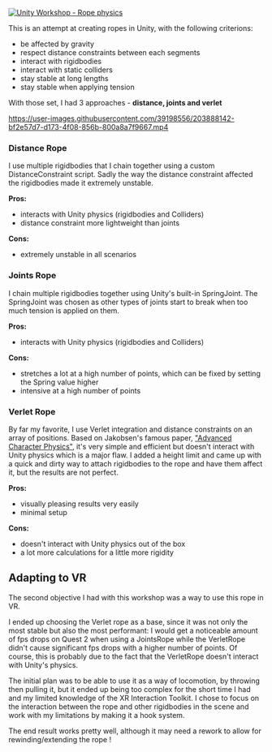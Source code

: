 [![Unity Workshop - Rope physics](https://img.youtube.com/vi/c_3EkMhrjLM/hqdefault.jpg)](https://youtu.be/c_3EkMhrjLM)

This is an attempt at creating ropes in Unity, with the following criterions:
- be affected by gravity
- respect distance constraints between each segments
- interact with rigidbodies
- interact with static colliders
- stay stable at long lengths 
- stay stable when applying tension

With those set, I had 3 approaches - **distance, joints and verlet**

https://user-images.githubusercontent.com/39198556/203888142-bf2e57d7-d173-4f08-856b-800a8a7f9667.mp4

### Distance Rope
I use multiple rigidbodies that I chain together using a custom DistanceConstraint script.
Sadly the way the distance constraint affected the rigidbodies made it extremely unstable.

**Pros:**
- interacts with Unity physics (rigidbodies and Colliders)
- distance constraint more lightweight than joints

**Cons:**
- extremely unstable in all scenarios

### Joints Rope
I chain multiple rigidbodies together using Unity's built-in SpringJoint.
The SpringJoint was chosen as other types of joints start to break when too much tension is applied on them.

**Pros:**
- interacts with Unity physics (rigidbodies and Colliders)

**Cons:**
- stretches a lot at a high number of points, which can be fixed by setting the Spring value higher
- intensive at a high number of points

### Verlet Rope
By far my favorite, I use Verlet integration and distance constraints on an array of positions.
Based on Jakobsen's famous paper, ["Advanced Character Physics"](http://www.cs.cmu.edu/afs/cs/academic/class/15462-s13/www/lec_slides/Jakobsen.pdf), it's very simple and efficient but doesn't 
interact with Unity physics which is a major flaw. I added a height limit and came up with a quick and dirty way to attach rigidbodies 
to the rope and have them affect it, but the results are not perfect.

**Pros:**
- visually pleasing results very easily
- minimal setup

**Cons:**
- doesn't interact with Unity physics out of the box
- a lot more calculations for a little more rigidity

## Adapting to VR

The second objective I had with this workshop was a way to use this rope in VR.

I ended up choosing the Verlet rope as a base, since it was not only the most stable but also the most performant: I would get a noticeable amount of fps drops on Quest 2 when using a JointsRope while the VerletRope didn't cause significant fps drops with a higher number of points. Of course, this is probably due to the fact that the VerletRope doesn't interact with Unity's physics.

The initial plan was to be able to use it as a way of locomotion, by throwing then pulling it, but it ended up being too complex for the short time I had and my limited knowledge of the XR Interaction Toolkit. I chose to focus on the interaction between the rope and other rigidbodies in the scene and work with my limitations by making it a hook system.

The end result works pretty well, although it may need a rework to allow for rewinding/extending the rope !
